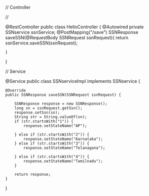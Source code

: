 // Controller


// 



@RestController
public class HelloController {
@Autowired
	private SSNservice ssnService;
@PostMapping("/save")
	SSNResponse saveSSN(@RequestBody SSNRequest ssnRequest){
	return ssnService.saveSSN(ssnRequest);
		
	}
}


//  Service




@Service
public class SSNserviceImpl implements SSNservice {

	@Override
	public SSNResponse saveSSN(SSNRequest ssnRequest) {

		SSNResponse response = new SSNResponse();
		long sn = ssnRequest.getSsn();
		response.setSsn(sn);
		String str = String.valueOf(sn);
		if (str.startsWith("1")) {
			response.setStateName("AP");

		} else if (str.startsWith("2")) {
			response.setStateName("Karnataka");
		} else if (str.startsWith("3")) {
			response.setStateName("Telanagana");

		} else if (str.startsWith("4")) {
			response.setStateName("Tamilnadu");
		}

		return response;
	}
}
